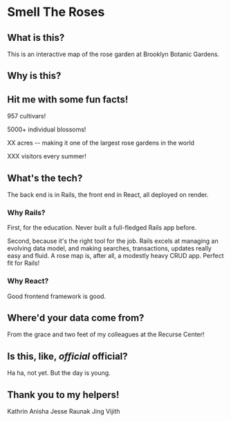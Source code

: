 # Smell The Roses

## What is this?

This is an interactive map of the rose garden at Brooklyn Botanic Gardens.

## Why is this?

## Hit me with some fun facts!

957 cultivars!

5000+ individual blossoms!

XX acres -- making it one of the largest rose gardens in the world

XXX visitors every summer!

## What's the tech?

The back end is in Rails, the front end in React, all deployed on render.

### Why Rails?

First, for the education. Never built a full-fledged Rails app before.

Second, because it's the right tool for the job. Rails excels at managing an evolving data model, and making searches, transactions, updates really easy and fluid. A rose map is, after all, a modestly heavy CRUD app. Perfect fit for Rails!

### Why React?

Good frontend framework is good.

## Where'd your data come from?

From the grace and two feet of my colleagues at the Recurse Center!

## Is this, like, _official_ official?

Ha ha, not yet. But the day is young.

## Thank you to my helpers!

Kathrin
Anisha
Jesse
Raunak
Jing
Vijith

